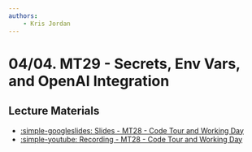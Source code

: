 ```yaml
---
authors:
    - Kris Jordan
---
```


# 04/04. MT29 - Secrets, Env Vars, and OpenAI Integration

## Lecture Materials

* [:simple-googleslides: Slides - MT28 - Code Tour and Working Day](https://docs.google.com/presentation/d/1LsvBryj3BTDvvo-8Ql2kK7MOgpeoKsHWcsohXisoO0c/edit?usp=sharing)
* [:simple-youtube: Recording - MT28 - Code Tour and Working Day](https://youtube.com/live/kdda-oBvYcc?feature=share)

